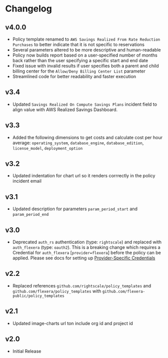 # Changelog

## v4.0.0

- Policy template renamed to `AWS Savings Realized From Rate Reduction Purchases` to better indicate that it is not specific to reservations
- Several parameters altered to be more descriptive and human-readable
- Policy now builds report based on a user-specified number of months back rather than the user specifying a specific start and end date
- Fixed issue with invalid results if user specifies both a parent and child billing center for the `Allow/Deny Billing Center List` parameter
- Streamlined code for better readability and faster execution

## v3.4

- Updated `Savings Realized On Compute Savings Plans` incident field to align value with AWS Realized Savings Dashboard.

## v3.3

- Added the following dimensions to get costs and calculate cost per hour average: `operating_system`, `database_engine`, `database_edition`, `license_model`, `deployment_option`

## v3.2

- Updated indentation for chart url so it renders corrrectly in the policy incident email

## v3.1

- Updated description for parameters `param_period_start` and `param_period_end`

## v3.0

- Deprecated `auth_rs` authentication (type: `rightscale`) and replaced with `auth_flexera` (type: `oauth2`).  This is a breaking change which requires a Credential for `auth_flexera` [`provider=flexera`] before the policy can be applied.  Please see docs for setting up [Provider-Specific Credentials](https://docs.flexera.com/flexera/EN/Automation/ProviderCredentials.htm)

## v2.2

- Replaced references `github.com/rightscale/policy_templates` and `github.com/flexera/policy_templates` with `github.com/flexera-public/policy_templates`

## v2.1

- Updated image-charts url ton include org id and project id

## v2.0

- Initial Release
